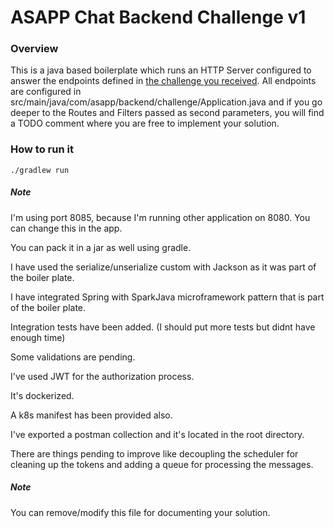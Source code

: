 # ASAPP Chat Backend Challenge v1
### Overview
This is a java based boilerplate which runs an HTTP Server configured to answer the endpoints defined in 
[the challenge you received](https://backend-challenge.asapp.engineering/).
All endpoints are configured in src/main/java/com/asapp/backend/challenge/Application.java and if you go deeper to the
Routes and Filters passed as second parameters, you will find a TODO comment where you are free to implement your solution.

### How to run it
```
./gradlew run
```
##### Note

I'm using port 8085, because I'm running other application on 8080. You can change this in the app.

You can pack it in a jar as well using gradle.

I have used the serialize/unserialize custom with Jackson as it was part of the boiler plate.

I have integrated Spring with SparkJava microframework pattern that is part of the boiler plate.

Integration tests have been added. (I should put more tests but didnt have enough time)

Some validations are pending.

I've used JWT for the authorization process.

It's dockerized.

A k8s manifest has been provided also.

I've exported a postman collection and it's located in the root directory.

There are things pending to improve like decoupling the scheduler for cleaning up the tokens and adding a queue for processing the messages.

##### Note
You can remove/modify this file for documenting your solution.

